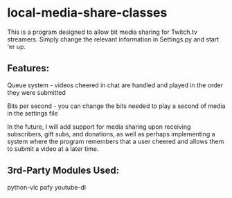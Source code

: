# local-media-share-classes

This is a program designed to allow bit media sharing for Twitch.tv streamers. Simply change the relevant information in Settings.py and start 'er up.

Features:
---------
Queue system - videos cheered in chat are handled and played in the order they were submitted

Bits per second - you can change the bits needed to play a second of media in the settings file

In the future, I will add support for media sharing upon receiving subscribers, gift subs, and donations, as well as perhaps implementing a system where the program remembers that a user cheered and allows them to submit a video at a later time.

3rd-Party Modules Used:
-----------
python-vlc
pafy
youtube-dl

